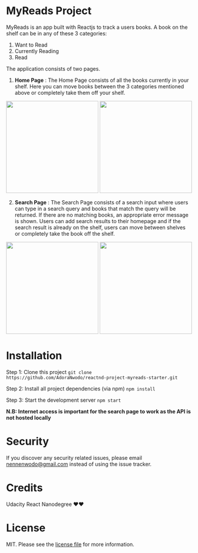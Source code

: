 # MyReads Project

MyReads is an app built with Reactjs to track a users books. A book on the shelf can be in any of these 3 categories:

  1. Want to Read
  2. Currently Reading
  3. Read

The application consists of two pages.
  1. **Home Page** : The Home Page consists of all the books currently in your shelf. Here you can move books between the 3      categories mentioned above or completely take them off your shelf.
  
  <img src="https://github.com/AdoraNwodo/reactnd-project-myreads-starter/blob/master/home1.png" height="250"/>   <img src="https://github.com/AdoraNwodo/reactnd-project-myreads-starter/blob/master/home2.png" height="250"/>

  2. **Search Page** : The Search Page consists of a search input where users can type in a search query and books that match the query will be returned. If there are no matching books, an appropriate error message is shown. Users can add search results to their homepage and if the search result is already on the shelf, users can move between shelves or completely take the book off the shelf.
  
   <img src="https://github.com/AdoraNwodo/reactnd-project-myreads-starter/blob/master/search1.png" height="250"/>   <img src="https://github.com/AdoraNwodo/reactnd-project-myreads-starter/blob/master/search2.png" height="250"/>
 
 
  
  
  # Installation
  
 Step 1: Clone this project
  ```git clone https://github.com/AdoraNwodo/reactnd-project-myreads-starter.git```
  
 Step 2: Install all project dependencies (via npm)
 ```npm install```
 
 Step 3: Start the development server 
 ```npm start```
 
 **N.B: Internet access is important for the search page to work as the API is not hosted locally**
 
 
 
 
 # Security

If you discover any security related issues, please email nennenwodo@gmail.com instead of using the issue tracker.
 
 
 
 
  # Credits

Udacity React Nanodegree ❤️❤️



 
 # License

MIT. Please see the [license file](LICENSE) for more information.
